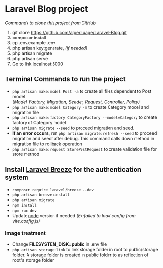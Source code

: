 # Laravel Blog project

*Commands to clone this project from GitHub*

1. git clone https://github.com/alpernuage/Laravel-Blog.git
2. composer install
3. cp .env.example .env
4. php artisan key:generate, *(if needed)*
5. php artisan migrate
6. php artisan serve
7. Go to link localhost:8000

## Terminal Commands to run the project

* `php artisan make:model Post -a` to create all files dependent to Post model  
  *(Model, Factory, Migration, Seeder, Request, Controller, Policy)*
* `php artisan make:model Category -m` to create Category model and migration file
* `php artisan make:factory CategoryFactory --model=Category` to create factory of Category model
* `php artisan migrate --seed` to proceed migration and seed.
* **If an error occurs**, run `php artisan migrate:refresh --seed` to proceed
  migration and seed` after debug. This command calls down method in migration file to rollback operation
* `php artisan make:request StorePostRequest` to create validation file for store method

## Install [Laravel Breeze](https://laravel.com/docs/9.x/starter-kits) for the authentication system

* `composer require laravel/breeze --dev`
* `php artisan breeze:install`
* `php artisan migrate`
* `npm install`
* `npm run dev`
* Update [node](https://nodejs.org/en/download/) version if needed *(Ex:failed to load config from vite.config.js)*

### Image treatment
* Change **FILESYSTEM_DISK=public** in .env file
* `php artisan storage:link` to link storage folder in root to public/storage folder. A storage folder is created in public folder to as reflection of root's storage folder

